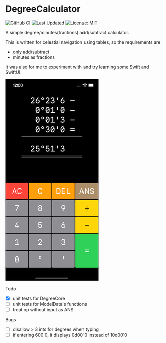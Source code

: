 DegreeCalculator
================

[![GitHub CI](https://github.com/eskil/DegreeCalculator/actions/workflows/xcode-unit-tests.yml/badge.svg)](https://github.com/eskil/DegreeCalculator/actions/workflows/xcode-unit-tests.yml)
[![Last Updated](https://img.shields.io/github/last-commit/eskil/DegreeCalculator.svg)](https://github.com/eskil/DegreeCalculator/commits/master)
[![License: MIT](https://img.shields.io/badge/License-MIT-yellow.svg)](https://opensource.org/licenses/MIT)

A simple degree/minutes(fractions) add/subtract calculator.

This is written for celestial navigation using tables, so the requirements are
* only add/subtract 
* minutes as fractions

It was also for me to experiment with and try learning some Swift and SwiftUI.

![screenshot showing app in use](Screenshot.png?raw=true "screenshot showing app")

Todo

- [x] unit tests for DegreeCore
- [ ] unit tests for ModelData's functions
- [ ] treat op without input as ANS

Bugs
- [ ] disallow > 3 ints for degrees when typing
- [ ] if entering 600'0, it displays 0d00'0 instead of 10d00'0
